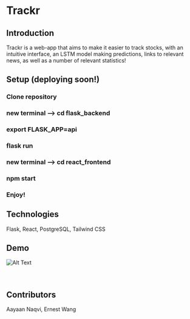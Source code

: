 Trackr
=========

## Introduction
Trackr is a web-app that aims to make it easier to track stocks, with an intuitive interface, an LSTM model making predictions, links to relevant news, as well as a number of relevant statistics! 

## Setup (deploying soon!)

### Clone repository
### new terminal --> cd flask_backend
### export FLASK_APP=api
### flask run
### new terminal --> cd react_frontend
### npm start

### Enjoy!

## Technologies
Flask, React, PostgreSQL, Tailwind CSS

## Demo
![Alt Text](https://media.giphy.com/media/1QwCH57mjAnYDKnP7B/giphy.gif) <br /> <br /> <br />


## Contributors
Aayaan Naqvi, Ernest Wang
